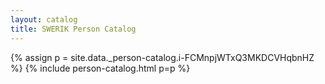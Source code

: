 ```yaml
---
layout: catalog
title: SWERIK Person Catalog
---
```

{% assign p = site.data._person-catalog.i-FCMnpjWTxQ3MKDCVHqbnHZ %}
{% include person-catalog.html p=p %}

